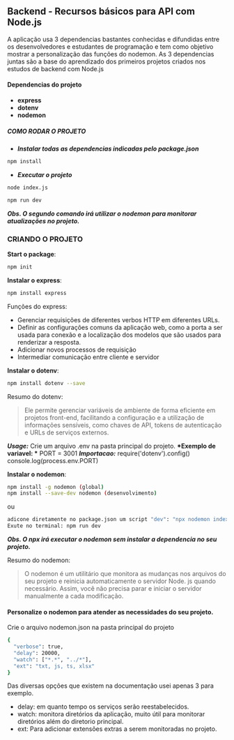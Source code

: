 ## Backend - Recursos básicos para API com Node.js

A aplicação usa 3 dependencias bastantes conhecidas e difundidas entre os desenvolvedores e estudantes de programação e tem como objetivo mostrar a personalização das funções do nodemon.
As 3 dependencias juntas são a base do aprendizado dos primeiros projetos criados nos estudos de backend com Node.js

#### Dependencias do projeto

- **express**
- **dotenv**
- **nodemon**

##### COMO RODAR O PROJETO
* __*Instalar todas as dependencias indicadas pelo package.json*__
```sh
npm install
```

* __*Executar o projeto*__
```sh
node index.js
```
```sh
npm run dev
```
__*Obs. O segundo comando irá utilizar o nodemon para monitorar atualizações no projeto.*__

### CRIANDO O PROJETO
**Start o package**:

```sh
npm init
```

**Instalar o express**:
```sh
npm install express
```
Funções do express: 
- Gerenciar requisições de diferentes verbos HTTP em diferentes URLs.
- Definir as configurações comuns da aplicação web, como a porta a ser usada para conexão e a localização dos modelos que são usados para renderizar a resposta.
- Adicionar novos processos de requisição
- Intermediar comunicação entre cliente e servidor

**Instalar o dotenv**:
```sh
npm install dotenv --save
```
Resumo do dotenv: 

> Ele permite gerenciar variáveis de ambiente de forma eficiente em projetos front-end, facilitando a configuração e a utilização de informações sensíveis, como chaves de API, tokens de autenticação e URLs de serviços externos.

__*Usage:*__
Crie um arquivo .env na pasta principal do projeto.
__*Exemplo de variavel: *__
PORT = 3001
__*Importacao:*__
require('dotenv').config()
console.log(process.env.PORT)

**Instalar o nodemon**:
```sh
npm install -g nodemon (global)
npm install --save-dev nodemon (desenvolvimento)
```

ou

```sh
adicone diretamente no package.json um script "dev": "npx nodemon index.js",
Exute no terminal: npm run dev
```
__*Obs. O npx irá executar o nodemon sem instalar a dependencia no seu projeto.*__

Resumo do nodemon:

> O nodemon é um utilitário que monitora as mudanças nos arquivos do seu projeto
> e reinicia automaticamente o servidor Node. js quando necessário. 
> Assim, você não precisa parar e iniciar o servidor manualmente a cada modificação.

#### Personalize o nodemon para atender as necessidades do seu projeto.
Crie o arquivo nodemon.json na pasta principal do projeto
```sh
{
  "verbose": true,
  "delay": 20000,
  "watch": ["*.*", "../*"],
  "ext": "txt, js, ts, xlsx"
}
```

Das diversas opções que existem na documentação usei apenas 3 para exemplo.
- delay: em quanto tempo os serviços serão reestabelecidos.
- watch: monitora diretórios da aplicação, muito útil para monitorar diretórios além do diretorio principal.
- ext: Para adicionar extensões extras a serem monitoradas no projeto.